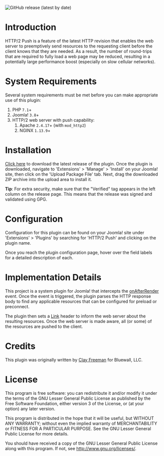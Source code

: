 ![GitHub release (latest by date)](https://img.shields.io/github/v/release/bluewallweb/plg_http2push?style=for-the-badge)

# Introduction

HTTP/2 Push is a feature of the latest HTTP revision that enables the web server
to preemptively send resources to the requesting client before the client knows
that they are needed. As a result, the number of round-trips that are required
to fully load a web page may be reduced, resulting in a potentially large
performance boost (especially on slow cellular networks).

# System Requirements

Several system requirements must be met before you can make appropriate use of
this plugin:

1. PHP `7.1`+
2. Joomla! `3.8`+
3. HTTP/2 web server with push capability:
   1. Apache `2.4.17`+ (with `mod_http2`)
   2. NGINX `1.13.9`+

# Installation

[Click here] to download the latest release of the plugin. Once the plugin is
downloaded, navigate to 'Extensions' > 'Manage' > 'Install' on your Joomla!
site, then click on the 'Upload Package File' tab. Next, drag the downloaded
ZIP archive into the upload area to install it.

**Tip**: For extra security, make sure that the "Verified" tag appears in the
left column on the release page. This means that the release was signed and
validated using GPG.

# Configuration

Configuration for this plugin can be found on your Joomla! site under
'Extensions' > 'Plugins' by searching for 'HTTP/2 Push' and clicking on the
plugin name.

Once you reach the plugin configuration page, hover over the field labels for a
detailed description of each.

# Implementation Details

This project is a system plugin for Joomla! that intercepts the
[onAfterRender] event. Once the event is triggered, the plugin parses the HTTP
response body to find any applicable resources that can be configured for
preload or preconnect.

The plugin then sets a [Link] header to inform the web server about the
resulting resources. Once the web server is made aware, all (or some) of the
resources are pushed to the client.

# Credits

This plugin was originally written by [Clay Freeman] for Bluewall, LLC.

# License

This program is free software: you can redistribute it and/or modify
it under the terms of the GNU Lesser General Public License as published by
the Free Software Foundation, either version 3 of the License, or
(at your option) any later version.

This program is distributed in the hope that it will be useful,
but WITHOUT ANY WARRANTY; without even the implied warranty of
MERCHANTABILITY or FITNESS FOR A PARTICULAR PURPOSE. See the
GNU Lesser General Public License for more details.

You should have received a copy of the GNU Lesser General Public License
along with this program. If not, see http://www.gnu.org/licenses/.

[Click here]: https://github.com/bluewallweb/plg_http2push/releases/latest
[onAfterRender]: https://docs.joomla.org/Plugin/Events/System#onAfterRender
[Link]: https://www.smashingmagazine.com/2017/04/guide-http2-server-push
[Clay Freeman]: https://github.com/clayfreeman
